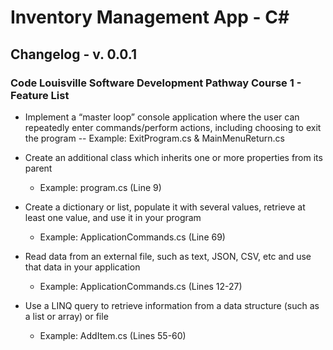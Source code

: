 # Inventory Management App - C#


## Changelog - v. 0.0.1
### Code Louisville Software Development Pathway Course 1 - Feature List
- Implement a “master loop” console application where the user can repeatedly enter commands/perform actions, including choosing to exit the program
-- Example: ExitProgram.cs & MainMenuReturn.cs

- Create an additional class which inherits one or more properties from its parent
  - Example: program.cs (Line 9)

- Create a dictionary or list, populate it with several values, retrieve at least one value, and use it in your program
  - Example: ApplicationCommands.cs (Line 69)

- Read data from an external file, such as text, JSON, CSV, etc and use that data in your application
  - Example: ApplicationCommands.cs (Lines 12-27)  

- Use a LINQ query to retrieve information from a data structure (such as a list or array) or file
  - Example: AddItem.cs (Lines 55-60)



